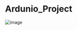 # Ardunio_Project
![image](https://github.com/user-attachments/assets/ff07a7f6-30b8-45db-ab7d-2f594d17cf3c)
